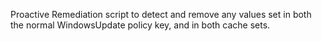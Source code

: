 Proactive Remediation script to detect and remove any values set in both the normal WindowsUpdate policy key, and in both cache sets.
